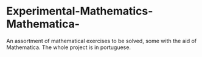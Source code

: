# Experimental-Mathematics-Mathematica-
An assortment of mathematical exercises to be solved, some with the aid of Mathematica.
The whole project is in portuguese.
